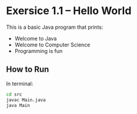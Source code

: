 # Exersice 1.1 – Hello World

This is a basic Java program that prints:

- Welcome to Java
- Welcome to Computer Science
- Programming is fun

## How to Run

In terminal:

```bash
cd src
javac Main.java
java Main